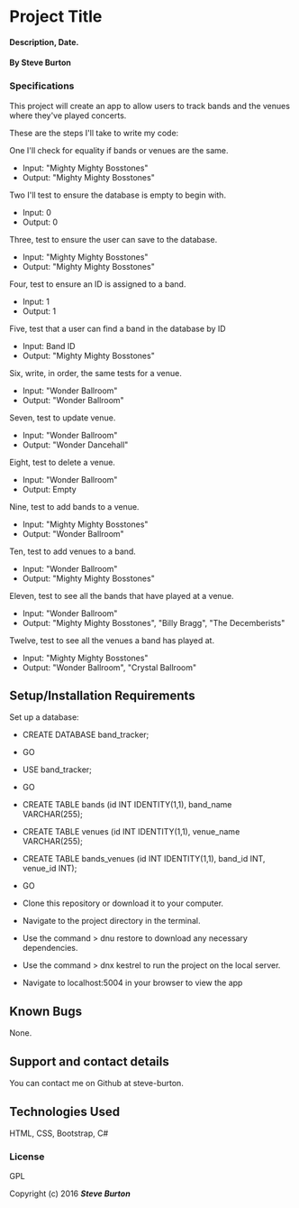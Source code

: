 # Project Title

#### Description, Date.

#### By **Steve Burton**

### Specifications
This project will create an app to allow users to track bands and the venues where they've played concerts.

These are the steps I'll take to write my code:

One I'll check for equality if bands or venues are the same.
* Input: "Mighty Mighty Bosstones"
* Output: "Mighty Mighty Bosstones"

Two I'll test to ensure the database is empty to begin with.
* Input: 0
* Output: 0

Three, test to ensure the user can save to the database.
* Input: "Mighty Mighty Bosstones"
* Output: "Mighty Mighty Bosstones"

Four, test to ensure an ID is assigned to a band.
* Input: 1
* Output: 1

Five, test that a user can find a band in the database by ID
* Input: Band ID
* Output: "Mighty Mighty Bosstones"

Six, write, in order, the same tests for a venue.
* Input: "Wonder Ballroom"
* Output: "Wonder Ballroom"

Seven, test to update venue.
* Input: "Wonder Ballroom"
* Output: "Wonder Dancehall"

Eight, test to delete a venue.
* Input: "Wonder Ballroom"
* Output: Empty

Nine, test to add bands to a venue.
* Input: "Mighty Mighty Bosstones"
* Output: "Wonder Ballroom"

Ten, test to add venues to a band.
* Input: "Wonder Ballroom"
* Output: "Mighty Mighty Bosstones"

Eleven, test to see all the bands that have played at a venue.
* Input: "Wonder Ballroom"
* Output: "Mighty Mighty Bosstones", "Billy Bragg", "The Decemberists"

Twelve, test to see all the venues a band has played at.
* Input: "Mighty Mighty Bosstones"
* Output: "Wonder Ballroom", "Crystal Ballroom"


## Setup/Installation Requirements

Set up a database:
* CREATE DATABASE band_tracker;
* GO
* USE band_tracker;
* GO
* CREATE TABLE bands (id INT IDENTITY(1,1), band_name VARCHAR(255);
* CREATE TABLE venues (id INT IDENTITY(1,1), venue_name VARCHAR(255);
* CREATE TABLE bands_venues (id INT IDENTITY(1,1), band_id INT, venue_id INT);
* GO

* Clone this repository or download it to your computer.
* Navigate to the project directory in the terminal.
* Use the command > dnu restore to download any necessary dependencies.
* Use the command > dnx kestrel to run the project on the local server.
* Navigate to localhost:5004 in your browser to view the app

## Known Bugs

None.

## Support and contact details

You can contact me on Github at steve-burton.

## Technologies Used

HTML, CSS, Bootstrap, C#

### License

GPL

Copyright (c) 2016 **_Steve Burton_**
